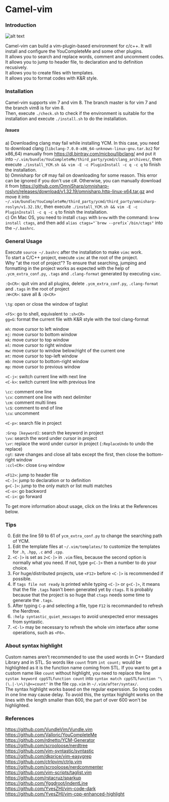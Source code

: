Camel-vim
==========================


### Introduction ###

![alt text](https://github.com/YvesZHI/Pomme-c-vim/blob/master/sample.PNG)

Camel-vim can build a vim-plugin-based environment for c/c++. It will install and configure the YouCompleteMe and some other plugins.<br>
It allows you to search and replace words, comment and uncomment codes.<br>
It allows you to jump to header file, to declaration and to definition recusively.<br>
It allows you to create files with templates.<br>
It allows you to format codes with K&R style.


### Installation ###
Camel-vim supports vim 7 and vim 8. The branch master is for vim 7 and the branch vim8 is for vim 8.<br>
Then, execute `./check.sh` to check if the environment is suitable for the installation and execute `./install.sh` to do the installation.


##### Issues #####
a) Downloading clang may fail while installing YCM. In this case, you need to download clang (`libclang-7.0.0-x86_64-unknown-linux-gnu.tar.bz2` for x86_64) manually from https://dl.bintray.com/micbou/libclang/ and put it into `~/.vim/bundle/YouCompleteMe/third_party/ycmd/clang_archives/`, then execute `./install_YCM.sh && vim -E -c PluginInstall -c q -c q` to finish the installation.<br>
b) Omnisharp for c# may fail on downloading for some reason. This error can be ignored if you don't use c#. Otherwise, you can manually download it from https://github.com/OmniSharp/omnisharp-roslyn/releases/download/v1.32.19/omnisharp.http-linux-x64.tar.gz and move it into `~/.vim/bundle/YouCompleteMe/third_party/ycmd/third_party/omnisharp-roslyn/v1.32.19/`, then execute `./install_YCM.sh && vim -E -c PluginInstall -c q -c q` to finish the installation.<br>
c) On Mac OS, you need to install `ctags` with `brew` with the command: `brew install ctags`, and then add ``alias ctags="`brew --prefix`/bin/ctags"`` into the `~/.bashrc`.


### General Usage ###
Execute `source ~/.bashrc` after the installation to make `vimc` work.<br>
To start a C/C++ project, execute `vimc` at the root of the project.<br>
Why "at the root of project"? To ensure that searching, jumping and formatting in the project works as expected with the help of `.ycm_extra_conf.py`, `.tags` and `.clang-format` generated by executing `vimc`.<br>

`:Q<CR>`: quit vim and all plugins, delete `.ycm_extra_conf.py`, `.clang-format` and `.tags` in the root of project<br>
`:W<CR>`: save all & `:Q<CR>`<br>

`\tg`: open or close the window of taglist<br>

`<F5>`: go to shell, equivalent to `:sh<CR>`<br>
`gg=G`: format the current file with K&R style with the tool clang-format<br>

`mh`: move cursor to left window<br>
`mj`: move cursor to bottom window<br>
`mk`: move cursor to top window<br>
`ml`: move cursor to right window<br>
`mw`: move cursor to window below/right of the current one<br>
`mt`: move cursor to top-left window<br>
`mb`: move cursor to bottom-right window<br>
`mp`: move cursor to previous window<br>

`<C-j>`: switch current line with next line<br>
`<C-k>`: switch current line with previous line<br>

`\cc`: comment one line<br>
`\cv`: comment one line with next delimiter<br>
`\cm`: comment multi lines<br>
`\c$`: comment to end of line<br>
`\cu`: uncomment<br>

`<C-p>`: search file in project<br>

`:Grep [keyword]`: search the keyword in project<br>
`\vv`: search the word under cursor in project<br>
`\vr`: replace the word under cursor in project (`:ReplaceUndo` to undo the replace)<br> 
`cgt`: save changes and close all tabs except the first, then close the bottom-right window<br>
`:ccl<CR>`: close `Grep` window<br>

`<F12>`: jump to header file<br>
`<C-]>`: jump to declaration or to definition<br>
`g<C-]>`: jump to the only match or list multi matches<br>
`<C-o>`: go backword<br>
`<C-i>`: go forward<br>

To get more information about usage, click on the links at the References below.


### Tips ###
0) Edit the line 59 to 61 of `ycm_extra_conf.py` to change the searching path of YCM.<br>
1) Edit the template files at `~/.vim/templates/` to customize the templates for `.h`, `.hpp`, `.c` and `.cpp`.<br>
2) `<C-]>` is set as `2<C-]>` in `.vim` files, because the second option is normally what you need. If not, type `g<C-]>` then a number to do your choice.<br>
3) For huge/distributed projects, use `<F12>` before `<C-]>` is recommended if possible.<br>
4) If `tags file not ready` is printed while typing `<C-]>` or `g<C-]>`, it means that the file `.tags` hasn't been generated yet by `ctags`. It is probably because that the project is so huge that `ctags` needs some time to generate the `.tags`.<br>
5) After typing `C-p` and selecting a file, type `F12` is recommanded to refresh the Nerdtree.<br>
6) `:help syntastic_quiet_messages` to avoid unexpected error messages from syntastic.<br>
7) `<C-l>` may be necessary to refresh the whole vim interface after some operations, such as `<F6>`.


### About syntax highlight ###
Custom names aren't recommended to use the used words in C++ Standard Library and in STL. So words like `count` from `int count;` would be highlighted as it is the function name coming from STL. If you want to get a custom name like `count` without highlight, you need to replace the line `systax keyword cppSTLfunction count` into `syntax match cppSTLfunction "\(\.|-\>\)\@<=count"` in the file `cpp.vim` in `~/.vim/after/syntax/`.<br>
The syntax highlight works based on the regular experssion. So long codes in one line may cause delay. To avoid this, the syntax highlight works on the lines with the length smaller than 600, the part of over 600 won't be highlighted.



### References ###
https://github.com/VundleVim/Vundle.vim<br>
https://github.com/Valloric/YouCompleteMe<br>
https://github.com/rdnetto/YCM-Generator<br>
https://github.com/scrooloose/nerdtree<br>
https://github.com/vim-syntastic/syntastic<br>
https://github.com/dkprice/vim-easygrep<br>
https://github.com/ctrlpvim/ctrlp.vim<br>
https://github.com/scrooloose/nerdcommenter<br>
https://github.com/vim-scripts/taglist.vim<br>
https://github.com/rstacruz/sparkup<br>
https://github.com/Yggdroot/indentLine<br>
https://github.com/YvesZHI/vim-code-dark<br>
https://github.com/YvesZHI/vim-cpp-enhanced-highlight<br>
